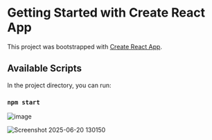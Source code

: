 # Getting Started with Create React App

This project was bootstrapped with [Create React App](https://github.com/facebook/create-react-app).

## Available Scripts

In the project directory, you can run:

### `npm start`

![image](https://github.com/user-attachments/assets/30cdebbb-0d72-4e86-af07-1ac8aeefbc8a)


![Screenshot 2025-06-20 130150](https://github.com/user-attachments/assets/00875462-52b5-467f-b59c-a1f4260b5f4d)
